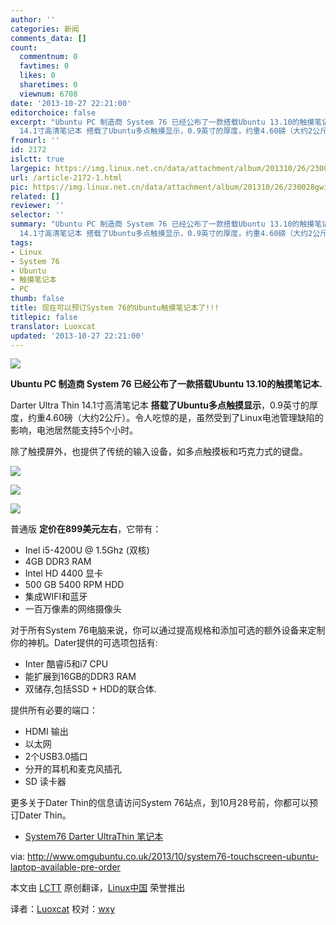 ```yaml
---
author: ''
categories: 新闻
comments_data: []
count:
  commentnum: 0
  favtimes: 0
  likes: 0
  sharetimes: 0
  viewnum: 6708
date: '2013-10-27 22:21:00'
editorchoice: false
excerpt: "Ubuntu PC 制造商 System 76 已经公布了一款搭载Ubuntu 13.10的触摸笔记本.\r\nDarter Ultra Thin
  14.1寸高清笔记本 搭载了Ubuntu多点触摸显示，0.9英寸的厚度，约重4.60磅（大约2公斤）。令人吃惊的是，虽然受到了Linu ..."
fromurl: ''
id: 2172
islctt: true
largepic: https://img.linux.net.cn/data/attachment/album/201310/26/230028gwiswooo93u3d2uj.jpg
url: /article-2172-1.html
pic: https://img.linux.net.cn/data/attachment/album/201310/26/230028gwiswooo93u3d2uj.jpg.thumb.jpg
related: []
reviewer: ''
selector: ''
summary: "Ubuntu PC 制造商 System 76 已经公布了一款搭载Ubuntu 13.10的触摸笔记本.\r\nDarter Ultra Thin
  14.1寸高清笔记本 搭载了Ubuntu多点触摸显示，0.9英寸的厚度，约重4.60磅（大约2公斤）。令人吃惊的是，虽然受到了Linu ..."
tags:
- Linux
- System 76
- Ubuntu
- 触摸笔记本
- PC
thumb: false
title: 现在可以预订System 76的Ubuntu触摸笔记本了!!!
titlepic: false
translator: Luoxcat
updated: '2013-10-27 22:21:00'
---
```


![](https://img.linux.net.cn/data/attachment/album/201310/26/230028gwiswooo93u3d2uj.jpg)


**Ubuntu PC 制造商 System 76 已经公布了一款搭载Ubuntu 13.10的触摸笔记本.**


Darter Ultra Thin 14.1寸高清笔记本 **搭载了Ubuntu多点触摸显示**，0.9英寸的厚度，约重4.60磅（大约2公斤）。令人吃惊的是，虽然受到了Linux电池管理缺陷的影响，电池居然能支持5个小时。


除了触摸屏外，也提供了传统的输入设备，如多点触摸板和巧克力式的键盘。


 ![](https://img.linux.net.cn/data/attachment/album/201310/26/230031w07w3y9a2za28795.jpg)


![](https://img.linux.net.cn/data/attachment/album/201310/26/230033m8jiqnc1y9111jkl.jpg)


 ![](https://img.linux.net.cn/data/attachment/album/201310/26/230035pb9oq2xu6bqt1qqn.jpg)


 


普通版 **定价在899美元左右**，它带有：


* Inel i5-4200U @ 1.5Ghz (双核)
* 4GB DDR3 RAM
* Intel HD 4400 显卡
* 500 GB 5400 RPM HDD
* 集成WIFI和蓝牙
* 一百万像素的网络摄像头


对于所有System 76电脑来说，你可以通过提高规格和添加可选的额外设备来定制你的神机。Dater提供的可选项包括有:


* Inter 酷睿i5和i7 CPU
* 能扩展到16GB的DDR3 RAM
* 双储存,包括SSD + HDD的联合体.


提供所有必要的端口：


* HDMI 输出
* 以太网
* 2个USB3.0插口
* 分开的耳机和麦克风插孔
* SD 读卡器


更多关于Dater Thin的信息请访问System 76站点，到10月28号前，你都可以预订Dater Thin。


* [System76 Darter UltraThin 笔记本](https://www.system76.com/laptops/model/daru4)


 


via: <http://www.omgubuntu.co.uk/2013/10/system76-touchscreen-ubuntu-laptop-available-pre-order>


本文由 [LCTT](https://github.com/LCTT/TranslateProject) 原创翻译，[Linux中国](http://linux.cn/) 荣誉推出


译者：[Luoxcat](https://github.com/Luoxcat) 校对：[wxy](https://github.com/wxy)